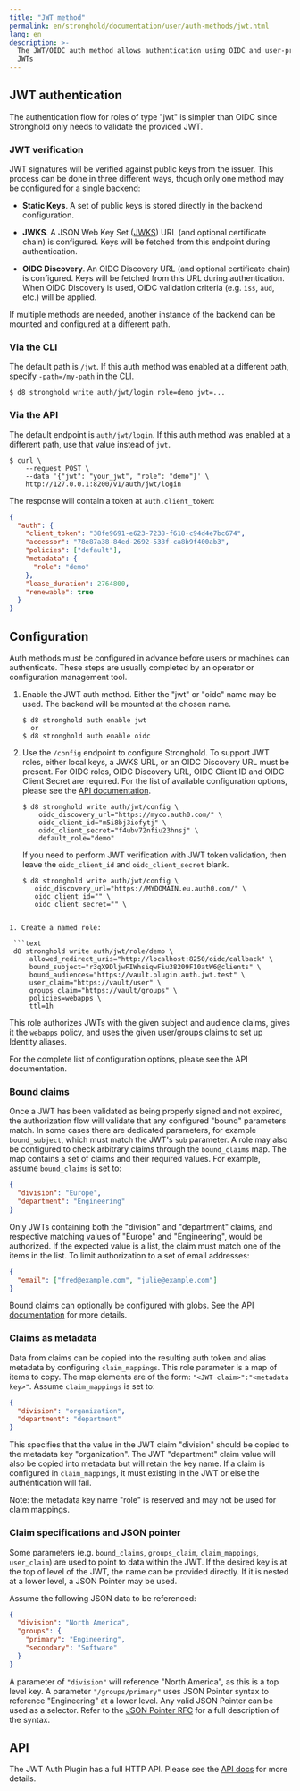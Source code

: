 ```yaml
---
title: "JWT method"
permalink: en/stronghold/documentation/user/auth-methods/jwt.html
lang: en
description: >-
  The JWT/OIDC auth method allows authentication using OIDC and user-provided
  JWTs
---
```


## JWT authentication

The authentication flow for roles of type "jwt" is simpler than OIDC since Stronghold
only needs to validate the provided JWT.

### JWT verification

JWT signatures will be verified against public keys from the issuer. This process can be done in
three different ways, though only one method may be configured for a single backend:

- **Static Keys**. A set of public keys is stored directly in the backend configuration.

- **JWKS**. A JSON Web Key Set ([JWKS](https://tools.ietf.org/html/rfc7517)) URL (and optional
  certificate chain) is configured. Keys will be fetched from this endpoint during authentication.

- **OIDC Discovery**. An OIDC Discovery URL (and optional certificate chain) is configured. Keys
  will be fetched from this URL during authentication. When OIDC Discovery is used, OIDC validation
  criteria (e.g. `iss`, `aud`, etc.) will be applied.

If multiple methods are needed, another instance of the backend can be mounted and configured
at a different path.

### Via the CLI

The default path is `/jwt`. If this auth method was enabled at a
different path, specify `-path=/my-path` in the CLI.

```shell-session
$ d8 stronghold write auth/jwt/login role=demo jwt=...
```

### Via the API

The default endpoint is `auth/jwt/login`. If this auth method was enabled
at a different path, use that value instead of `jwt`.

```shell-session
$ curl \
    --request POST \
    --data '{"jwt": "your_jwt", "role": "demo"}' \
    http://127.0.0.1:8200/v1/auth/jwt/login
```

The response will contain a token at `auth.client_token`:

```json
{
  "auth": {
    "client_token": "38fe9691-e623-7238-f618-c94d4e7bc674",
    "accessor": "78e87a38-84ed-2692-538f-ca8b9f400ab3",
    "policies": ["default"],
    "metadata": {
      "role": "demo"
    },
    "lease_duration": 2764800,
    "renewable": true
  }
}
```

## Configuration

Auth methods must be configured in advance before users or machines can
authenticate. These steps are usually completed by an operator or configuration
management tool.

1. Enable the JWT auth method. Either the "jwt" or "oidc" name may be used. The
   backend will be mounted at the chosen name.

   ```text
   $ d8 stronghold auth enable jwt
     or
   $ d8 stronghold auth enable oidc
   ```

1. Use the `/config` endpoint to configure Stronghold. To support JWT roles, either local keys, a JWKS URL, or an OIDC
   Discovery URL must be present. For OIDC roles, OIDC Discovery URL, OIDC Client ID and OIDC Client Secret are required. For the
   list of available configuration options, please see the [API documentation](/api-docs/auth/jwt).

   ```text
   $ d8 stronghold write auth/jwt/config \
       oidc_discovery_url="https://myco.auth0.com/" \
       oidc_client_id="m5i8bj3iofytj" \
       oidc_client_secret="f4ubv72nfiu23hnsj" \
       default_role="demo"
   ```

   If you need to perform JWT verification with JWT token validation, then leave the `oidc_client_id` and `oidc_client_secret` blank.

   ```text
   $ d8 stronghold write auth/jwt/config \
      oidc_discovery_url="https://MYDOMAIN.eu.auth0.com/" \
      oidc_client_id="" \
      oidc_client_secret="" \
  ```

1. Create a named role:

   ```text
   d8 stronghold write auth/jwt/role/demo \
       allowed_redirect_uris="http://localhost:8250/oidc/callback" \
       bound_subject="r3qX9DljwFIWhsiqwFiu38209F10atW6@clients" \
       bound_audiences="https://vault.plugin.auth.jwt.test" \
       user_claim="https://vault/user" \
       groups_claim="https://vault/groups" \
       policies=webapps \
       ttl=1h
   ```

   This role authorizes JWTs with the given subject and audience claims, gives
   it the `webapps` policy, and uses the given user/groups claims to set up
   Identity aliases.

   For the complete list of configuration options, please see the API
   documentation.

### Bound claims

Once a JWT has been validated as being properly signed and not expired, the
authorization flow will validate that any configured "bound" parameters match.
In some cases there are dedicated parameters, for example `bound_subject`,
which must match the JWT's `sub` parameter. A role may also be configured to
check arbitrary claims through the `bound_claims` map. The map contains a set
of claims and their required values. For example, assume `bound_claims` is set
to:

```json
{
  "division": "Europe",
  "department": "Engineering"
}
```

Only JWTs containing both the "division" and "department" claims, and
respective matching values of "Europe" and "Engineering", would be authorized.
If the expected value is a list, the claim must match one of the items in the list.
To limit authorization to a set of email addresses:

```json
{
  "email": ["fred@example.com", "julie@example.com"]
}
```

Bound claims can optionally be configured with globs. See the [API documentation](/api-docs/auth/jwt#bound_claims_type) for more details.

### Claims as metadata

Data from claims can be copied into the resulting auth token and alias metadata by configuring `claim_mappings`. This role
parameter is a map of items to copy. The map elements are of the form: `"<JWT claim>":"<metadata key>"`. Assume
`claim_mappings` is set to:

```json
{
  "division": "organization",
  "department": "department"
}
```

This specifies that the value in the JWT claim "division" should be copied to the metadata key "organization". The JWT
"department" claim value will also be copied into metadata but will retain the key name. If a claim is configured in `claim_mappings`,
it must existing in the JWT or else the authentication will fail.

Note: the metadata key name "role" is reserved and may not be used for claim mappings.

### Claim specifications and JSON pointer

Some parameters (e.g. `bound_claims`, `groups_claim`, `claim_mappings`, `user_claim`) are
used to point to data within the JWT. If the desired key is at the top of level of the JWT,
the name can be provided directly. If it is nested at a lower level, a JSON Pointer may be
used.

Assume the following JSON data to be referenced:

```json
{
  "division": "North America",
  "groups": {
    "primary": "Engineering",
    "secondary": "Software"
  }
}
```

A parameter of `"division"` will reference "North America", as this is a top level key. A parameter
`"/groups/primary"` uses JSON Pointer syntax to reference "Engineering" at a lower level. Any valid
JSON Pointer can be used as a selector. Refer to the
[JSON Pointer RFC](https://tools.ietf.org/html/rfc6901) for a full description of the syntax.

## API

The JWT Auth Plugin has a full HTTP API. Please see the
[API docs](/api-docs/auth/jwt) for more details.
